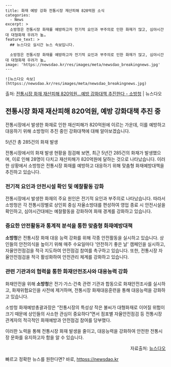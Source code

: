     ---
    title: 화재 예방 강화 전통시장 재산피해 820억원 소식
    categories:
      - News
    excerpt: >
      소방청은 전통시장 화재를 예방하고자 전기적 요인과 부주의로 인한 화재가 많고, 심야시간대 대형화재 우려가 높…
    feature_text: >
      ## 뉴스다오 실시간 뉴스 속보입니다.
    
      소방청은 전통시장 화재를 예방하고자 전기적 요인과 부주의로 인한 화재가 많고, 심야시간대 대형화재 우려가 높…
    image: 'https://newsdao.kr/res/images/meta/newsdao_breakingnews.jpg'
    ---
    
    ![뉴스다오 속보](httpss://newsdao.kr/res/images/meta/newsdao_breakingnews.jpg)

<p>출처: <a href="httpss://newsdao.kr/2809" rel="dofollow">전통시장 화재 재산피해 820억원…예방 강화대책 추진한다 - 소방청</a> | 뉴스다오</p>

<h2 data-ke-size="size26">전통시장 화재 재산피해 820억원, 예방 강화대책 추진 중</h2>
전통시장에서 발생한 화재로 인한 재산피해가 820억원에 이르는 가운데, 이를 예방하고 대응하기 위해 소방청이 추진 중인 강화대책에 대해 알아보겠습니다.

<p data-ke-size="size16">5년간 총 285건의 화재 발생</p>
전통시장에서의 화재 발생 현황을 점검해 보면, 최근 5년간 285건의 화재가 발생했으며, 이로 인해 28명이 다치고 재산피해가 820억원에 달하는 것으로 나타났습니다. 이러한 상황에서 소방청은 전통시장 화재를 예방하고 대응하기 위해 맞춤형 화재예방대책을 추진하고 있습니다.

<h3>전기적 요인과 안전시설 확인 및 예찰활동 강화</h3>
전통시장에서 발생한 화재의 주요 원인은 전기적 요인과 부주의로 나타났습니다. 따라서 소방청은 각 전통시장별로 상인회 중심 자율소방대를 편성하여 영업 종료 시 안전시설을 확인하고, 심야시간대에는 예찰활동을 강화하여 화재 경계를 강화하고 있습니다.

<h3>중요한 안전활동과 통계적 분석을 통한 맞춤형 화재예방대책</h3>
<strong>소방청</strong>은 전통시장 화재 대응 능력 강화를 위해 각종 안전활동을 실시하고 있습니다. 상인들의 안전의식을 높이기 위해 매주 수요일마다 '안전하기 좋은 날' 캠페인을 실시하고, 자율안전점검을 적극 지도하여 안전점검 참여를 촉구하고 있습니다. 또한, 전통시장 자율안전점검을 적극 활성화하여 안전관리 체계를 강화하고 있습니다.

<h3>관련 기관과의 협력을 통한 화재안전조사와 대응능력 강화</h3>
화재안전을 위해 <strong>소방청</strong>은 전기·가스·건축 관련 기관과 합동으로 화재안전조사를 실시하고, 화재위험요인을 사전에 제거하며, 전통시장 화재대응훈련을 통해 대응능력을 강화하고 있습니다.

소방청 화재예방총괄과장은 “전통시장의 특성상 작은 불씨가 대형화재로 이어질 위험이 크기 때문에 상인들의 사소한 관심이 중요하다”면서 점포별 자율안전점검 등 전통시장 관계자의 적극적인 화재예방과 안전점검 참여를 당부했다.

이러한 노력을 통해 전통시장 화재 발생을 줄이고, 대응능력을 강화하여 안전한 전통시장 문화를 유지하고자 함을 알 수 있습니다.
<div class="news_link" style="text-align: right;">자료출처: <a href="httpss://newsdao.kr/2809">뉴스다오</a></div> 

빠르고 정확한 뉴스를 원한다면? 바로, <a href="httpss://newsdao.kr" rel="dofollow">httpss://newsdao.kr</a>


    